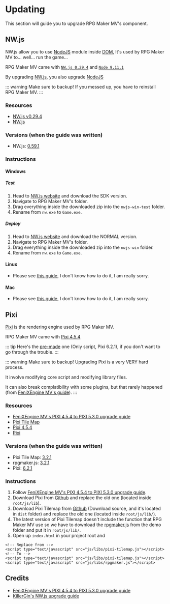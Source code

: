 # Updating
This section will guide you to upgrade RPG Maker MV's component.

## NW.js

NW.js allow you to use [NodeJS](https://nodejs.org/en/) module inside [DOM](https://developer.mozilla.org/en-US/docs/Web/API/Document_Object_Model/Introduction), It's used by RPG Maker MV to... well... run the game...

RPG Maker MV came with [`NW.js 0.29.4`](https://nwjs.io/blog/v0.29.4/) and [`Node 9.11.1`](https://nodejs.org/en/blog/release/v9.11.1/)

By upgrading [NW.js](https://nwjs.io/), you also upgrade [NodeJS](https://nodejs.org/en/)

::: warning
Make sure to backup! If you messed up, you have to reinstall RPG Maker MV.
:::

### Resources

- [NW.js v0.29.4](https://nwjs.io/blog/v0.29.4/)
- [NW.js](https://nwjs.io/)

### Versions (when the guide was written)
- NW.js: [0.59.1](https://nwjs.io/blog/v0.29.4/)

### Instructions

#### Windows

##### Test

1. Head to [NW.js website](https://nwjs.io/) and download the SDK version.
2. Navigate to RPG Maker MV's folder.
3. Drag everything inside the downloaded zip into the `nwjs-win-test` folder.
4. Rename from `nw.exe` to `Game.exe`.

##### Deploy
1. Head to [NW.js website](https://nwjs.io/) and download the NORMAL version.
2. Navigate to RPG Maker MV's folder.
3. Drag everything inside the downloaded zip into the `nwjs-win` folder.
4. Rename from `nw.exe` to `Game.exe`.

#### Linux

- Please see [this guide](https://forums.rpgmakerweb.com/index.php?threads/how-to-update-nw-js-to-dramatically-improve-game-performance.131620), I don't know how to do it, I am really sorry.

#### Mac

- Please see [this guide](https://forums.rpgmakerweb.com/index.php?threads/how-to-update-nw-js-to-dramatically-improve-game-performance.131620), I don't know how to do it, I am really sorry.

## Pixi
[Pixi](https://pixijs.io/) is the rendering engine used by RPG Maker MV.

RPG Maker MV came with [Pixi 4.5.4](https://github.com/pixijs/pixijs/releases/tag/v4.5.4)

::: tip
Here's the [pre-made](/files/rpg-maker-mv/pixi-6.2.1.zip) one (Only script, Pixi 6.2.1), if you don't want to go through the trouble.
:::

::: warning
Make sure to backup! Upgrading Pixi is a very VERY hard process.

It involve modifying core script and modifying library files.

It can also break complatibility with some plugins, but that rarely happened (from [FeniXEngine MV's guide](https://fenixenginemv.gitlab.io/guides/pixi5-upgrade.html)).
:::

### Resources
- [FeniXEngine MV's PIXI 4.5.4 to PIXI 5.3.0 upgrade guide](https://fenixenginemv.gitlab.io/guides/pixi5-upgrade.html)
- [Pixi Tile Map](https://github.com/pixijs/tilemap)
- [Pixi 4.5.4](https://github.com/pixijs/pixijs/releases/tag/v4.5.4)
- [Pixi](https://pixijs.io/)

### Versions (when the guide was written)
- Pixi Tile Map: [3.2.1](https://github.com/pixijs/tilemap/releases/tag/v3.2.1)
- rpgmaker.js: [3.2.1](https://github.com/pixijs/tilemap/tree/e7d26dde5b47a9ea941c50e62ad151acfc7ca57b/demo/rpgmaker.js)
- Pixi: [6.2.1](https://github.com/pixijs/pixijs/releases/tag/v6.2.1)

### Instructions
1. Follow [FeniXEngine MV's PIXI 4.5.4 to PIXI 5.3.0 upgrade guide](https://fenixenginemv.gitlab.io/guides/pixi5-upgrade.html).
2. Download Pixi from [Github](https://github.com/pixijs/pixijs/releases/tag/v6.2.1) and replace the old one (located inside `root/js/lib`).
2. Download Pixi Tilemap from [Github](https://github.com/pixijs/tilemap/releases/tag/v3.2.1) (Download source, and it's located in `dist` folder) and replace the old one (located inside `root/js/lib/`).
3. The latest version of Pixi Tilemap doesn't include the function that RPG Maker MV use so we have to download the [rpgmaker.js](https://github.com/pixijs/tilemap/tree/e7d26dde5b47a9ea941c50e62ad151acfc7ca57b/demo/rpgmaker.js) from the demo folder and put it in `root/js/lib/`.
4. Open up `index.html` in your project root and
```html:no-line-numbers
<!-- Replace from -->
<script type="text/javascript" src="js/libs/pixi-tilemap.js"></script>
<!-- To -->
<script type="text/javascript" src="js/libs/pixi-tilemap.js"></script>
<script type="text/javascript" src="js/libs/rpgmaker.js"></script>
```

## Credits
- [FeniXEngine MV's PIXI 4.5.4 to PIXI 5.3.0 upgrade guide](https://fenixenginemv.gitlab.io/guides/pixi5-upgrade.html)
- [KillerGin's NW.js upgrade guide](https://forums.rpgmakerweb.com/index.php?threads/how-to-update-nw-js-to-dramatically-improve-game-performance.131620/)